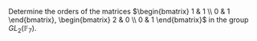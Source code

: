 Determine the orders of the matrices
$\begin{bmatrix}
   1 & 1 \\
   0 & 1
\end{bmatrix},
\begin{bmatrix}
   2 & 0  \\
   0 & 1 
\end{bmatrix}$
in the group $GL_2(\mathbb{F}_7)$.